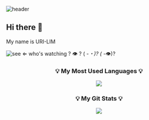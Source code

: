 ![header](https://capsule-render.vercel.app/api?type=${speech}&color=D8863D&height=${200}&section=header&text=HelloWorld!&fontSize=${30}&animation=blinking&fontColor=ffffff)


## Hi there 👋  
My name is URI-LIM

![see](https://komarev.com/ghpvc/?username=Superi-01&label=see&color=orange)   ⇐ who's watching ? 👁 ? ( -_・)? ( -_👁)?





<h3 align="center">💡 My Most Used Languages 💡</h3>
<p align="center">
  <a href="https://github.com/Superi-01">
    <img align="center" src="https://github-readme-stats.vercel.app/api/top-langs/?username=Superi-01&layout=compact&hide_title=true&show_icons=true&theme=highcontrast" />
  </a>
</p>

<h3 align="center">💡 My Git Stats 💡</h3>
<p align="center">
  <a href="https://github.com/Superi-01">
    <img align="center" src="https://github-readme-stats.vercel.app/api?username=Superi-01&hide_title=true&show_icons=true&theme=highcontrast&icon_color=FFA500" />
  </a>
</p>
